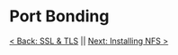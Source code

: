 # Port Bonding



[< Back: SSL & TLS](https://github.com/sxcdennis/Network/blob/master/SSL%20%26%20TLS.md "SSL & TLS") || [Next: Installing NFS >](https://github.com/sxcdennis/Network/blob/master/Installing%20NFS.md "Installing NFS")
